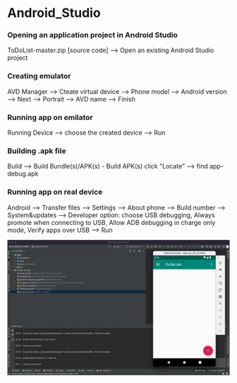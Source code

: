 # Android_Studio

### Opening an application project in Android Studio
ToDoList-master.zip [source code] --> Open an existing Android Studio project

### Creating emulator
AVD Manager --> Cteate virtual device --> Phone model --> Android version --> Next --> Portrait --> AVD name --> Finish

### Running app on emilator
Running Device --> choose the created device --> Run

### Building .apk file
Build --> Build Bundle(s)/APK(s) - Build APK(s)
click "Locate" --> find app-debug.apk

### Running app on real device
Android --> Transfer files --> Settings --> About phone --> Build number --> System&updates --> Developer option: choose USB debugging, Always promote when connecting to USB, Allow ADB debugging in charge only mode, Verify apps over USB --> Run

<img src="https://raw.githubusercontent.com/Vikaufo/Android_Studio/main/The%20created%20device.png" width="600">
